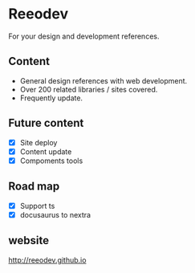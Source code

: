 # Reeodev
For your design and development references.

## Content
- General design references with web development.  
- Over 200 related libraries / sites covered.  
- Frequently update.  

## Future content
- [x] Site deploy
- [x] Content update
- [x] Compoments tools

## Road map
- [x] Support ts
- [x] docusaurus to nextra

## website
http://reeodev.github.io